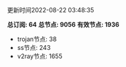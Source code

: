 更新时间2022-08-22 03:48:35

**总订阅: 64**
**总节点: 9056**
**有效节点: 1936**
- trojan节点: 38
- ss节点: 243
- v2ray节点: 1655
